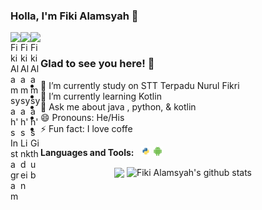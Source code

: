 ### Holla, I'm Fiki Alamsyah 👋
<a href="https://www.instagram.com/fiki_alamsyah21/?hl=en">
  <img align="left" alt="Fiki Alamsyah's Instagram" width="16px" src="https://cdn.jsdelivr.net/npm/simple-icons@v3/icons/instagram.svg" />
</a>
<a href="https://www.linkedin.com/in/fiki-alamsyah-8a58821a6/">
  <img align="left" alt="Fiki Alamsyah's Linkdein" width="16px" src="https://cdn.jsdelivr.net/npm/simple-icons@v3/icons/linkedin.svg" />
</a>
<a href="https://github.com/fikialamsyah">
  <img align="left" alt="Fiki Alamsyah's Github" width="16px" src="https://cdn.jsdelivr.net/npm/simple-icons@v3/icons/github.svg" />
</a>

<br/> 

### Glad to see you here! 🤩 &nbsp;
- 🔭 I’m currently study on STT Terpadu Nurul Fikri
- 🌱 I’m currently learning Kotlin
- 💬 Ask me about java , python, & kotlin
- 😄 Pronouns: He/His
- ⚡ Fun fact: I love coffe

**Languages and Tools:** &nbsp;
<code><img height="15" src="https://raw.githubusercontent.com/github/explore/80688e429a7d4ef2fca1e82350fe8e3517d3494d/topics/python/python.png"></code>
<code><img height="15" src="https://raw.githubusercontent.com/github/explore/80688e429a7d4ef2fca1e82350fe8e3517d3494d/topics/android/android.png"></code>

<p align="center">
  <img align="center" src="https://github-readme-stats.vercel.app/api/top-langs/?username=Fikialamsyah&theme=radical&hide_langs_below=1&layout=compact" />
  <img align="center" src="https://github-readme-stats.vercel.app/api?username=Fikialamsyah&show_icons=true&theme=radical&line_height=20" alt="Fiki Alamsyah's github stats"/>
</p>
